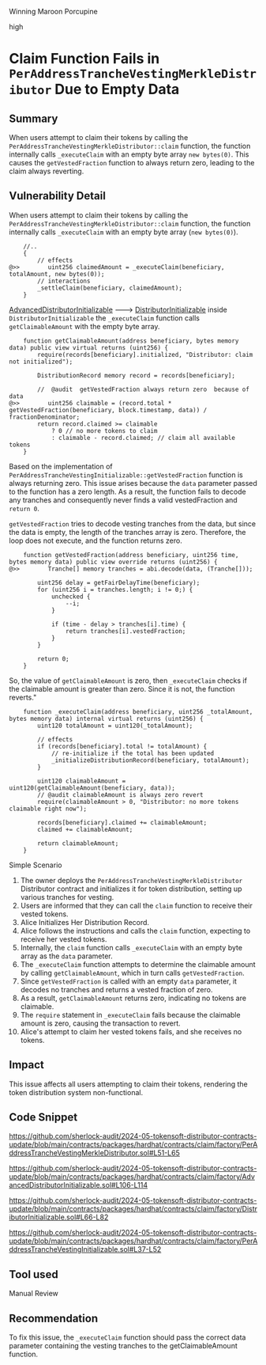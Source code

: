 Winning Maroon Porcupine

high

# Claim Function Fails in `PerAddressTrancheVestingMerkleDistributor` Due to Empty Data

## Summary

When users attempt to claim their tokens by calling the `PerAddressTrancheVestingMerkleDistributor::claim` function, the function internally calls `_executeClaim` with an empty byte array `new bytes(0)`. This causes the `getVestedFraction` function to always return zero, leading to the claim always reverting.

## Vulnerability Detail

When users attempt to claim their tokens by calling the `PerAddressTrancheVestingMerkleDistributor::claim` function, the function internally calls `_executeClaim` with an empty byte array (`new bytes(0)`).

```solidity
    //..
    {
        // effects
@>>        uint256 claimedAmount = _executeClaim(beneficiary, totalAmount, new bytes(0));
        // interactions
        _settleClaim(beneficiary, claimedAmount);
    }
```

[AdvancedDistributorInitializable](https://github.com/sherlock-audit/2024-05-tokensoft-distributor-contracts-update/blob/main/contracts/packages/hardhat/contracts/claim/factory/AdvancedDistributorInitializable.sol#L106-L114) ---> [DistributorInitializable](https://github.com/sherlock-audit/2024-05-tokensoft-distributor-contracts-update/blob/main/contracts/packages/hardhat/contracts/claim/factory/DistributorInitializable.sol#L66-L82) inside `DistributorInitializable` the `_executeClaim` function calls `getClaimableAmount` with the empty byte array.

```solidity
    function getClaimableAmount(address beneficiary, bytes memory data) public view virtual returns (uint256) {
        require(records[beneficiary].initialized, "Distributor: claim not initialized");

        DistributionRecord memory record = records[beneficiary];

        //  @audit  getVestedFraction always return zero  because of data
@>>        uint256 claimable = (record.total * getVestedFraction(beneficiary, block.timestamp, data)) / fractionDenominator;
        return record.claimed >= claimable
            ? 0 // no more tokens to claim
            : claimable - record.claimed; // claim all available tokens
    }
```

Based on the implementation of `PerAddressTrancheVestingInitializable::getVestedFraction` function is always returning zero. This issue arises because the `data` parameter passed to the function has a zero length. As a result, the function fails to decode any tranches and consequently never finds a valid vestedFraction and `return 0`.

`getVestedFraction` tries to decode vesting tranches from the data, but since the data is empty, the length of the tranches array is zero. Therefore, the loop does not execute, and the function returns zero.

```solidity
    function getVestedFraction(address beneficiary, uint256 time, bytes memory data) public view override returns (uint256) {
@>>        Tranche[] memory tranches = abi.decode(data, (Tranche[]));

        uint256 delay = getFairDelayTime(beneficiary);
        for (uint256 i = tranches.length; i != 0;) {
            unchecked {
                --i;
            }

            if (time - delay > tranches[i].time) {
                return tranches[i].vestedFraction;
            }
        }

        return 0;
    }
```

So, the value of `getClaimableAmount` is zero, then `_executeClaim` checks if the claimable amount is greater than zero. Since it is not, the function reverts."

```solidity
    function _executeClaim(address beneficiary, uint256 _totalAmount, bytes memory data) internal virtual returns (uint256) {
        uint120 totalAmount = uint120(_totalAmount);

        // effects
        if (records[beneficiary].total != totalAmount) {
            // re-initialize if the total has been updated
            _initializeDistributionRecord(beneficiary, totalAmount);
        }

        uint120 claimableAmount = uint120(getClaimableAmount(beneficiary, data));
        // @audit claimableAmount is always zero revert
        require(claimableAmount > 0, "Distributor: no more tokens claimable right now");

        records[beneficiary].claimed += claimableAmount;
        claimed += claimableAmount;

        return claimableAmount;
    }
```

Simple Scenario

1. The owner deploys the `PerAddressTrancheVestingMerkleDistributor` Distributor contract and initializes it for token distribution, setting up various tranches for vesting.
2. Users are informed that they can call the `claim` function to receive their vested tokens.
3. Alice Initializes Her Distribution Record.
4. Alice follows the instructions and calls the `claim` function, expecting to receive her vested tokens.
5. Internally, the `claim` function calls `_executeClaim` with an empty byte array as the `data` parameter.
6. The `_executeClaim` function attempts to determine the claimable amount by calling `getClaimableAmount`, which in turn calls `getVestedFraction`.
7. Since `getVestedFraction` is called with an empty `data` parameter, it decodes no tranches and returns a vested fraction of zero.
8. As a result, `getClaimableAmount` returns zero, indicating no tokens are claimable.
9. The `require` statement in `_executeClaim` fails because the claimable amount is zero, causing the transaction to revert.
10. Alice's attempt to claim her vested tokens fails, and she receives no tokens.

## Impact

This issue affects all users attempting to claim their tokens, rendering the token distribution system non-functional.

## Code Snippet

https://github.com/sherlock-audit/2024-05-tokensoft-distributor-contracts-update/blob/main/contracts/packages/hardhat/contracts/claim/factory/PerAddressTrancheVestingMerkleDistributor.sol#L51-L65

https://github.com/sherlock-audit/2024-05-tokensoft-distributor-contracts-update/blob/main/contracts/packages/hardhat/contracts/claim/factory/AdvancedDistributorInitializable.sol#L106-L114

https://github.com/sherlock-audit/2024-05-tokensoft-distributor-contracts-update/blob/main/contracts/packages/hardhat/contracts/claim/factory/DistributorInitializable.sol#L66-L82

https://github.com/sherlock-audit/2024-05-tokensoft-distributor-contracts-update/blob/main/contracts/packages/hardhat/contracts/claim/factory/PerAddressTrancheVestingInitializable.sol#L37-L52

## Tool used

Manual Review

## Recommendation

To fix this issue, the `_executeClaim` function should pass the correct data parameter containing the vesting tranches to the getClaimableAmount function.
